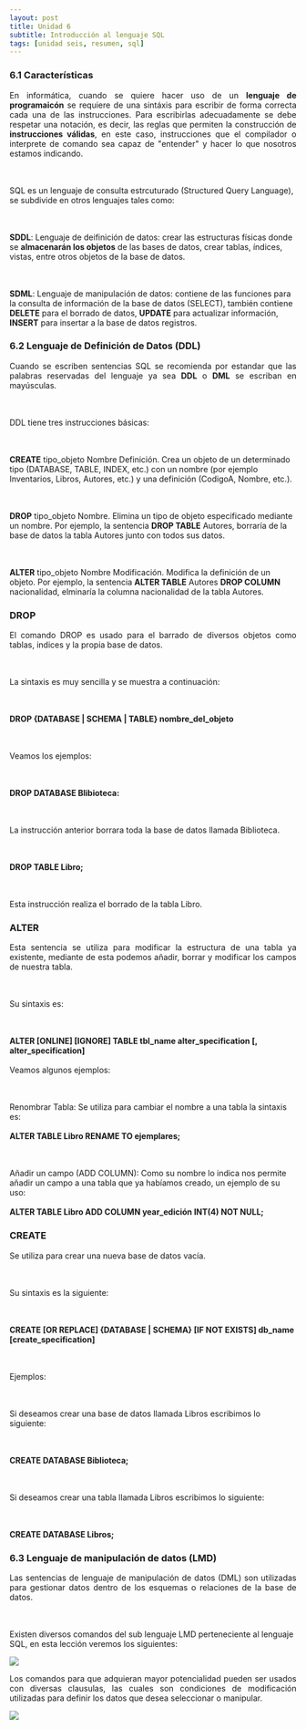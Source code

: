 ```yaml
---
layout: post
title: Unidad 6
subtitle: Introducción al lenguaje SQL
tags: [unidad seis, resumen, sql]
---
```


### 6.1 Características

<p style="text-align: justify;">En informática, cuando se quiere hacer uso de un <b>lenguaje de programaicón</b> se requiere de una sintáxis para escribir de forma correcta cada una de las instrucciones. Para escribirlas adecuadamente se debe respetar una notación, es decir, las reglas que permiten la construcción de <b>instrucciones válidas</b>, en este caso, instrucciones que el compilador o interprete de comando sea capaz de "entender" y hacer lo que nosotros estamos indicando.

<br><br>SQL es un lenguaje de consulta estrcuturado (Structured Query Language), se subdivide en otros lenguajes tales como:

<br><br><b>SDDL</b>: Lenguaje de deifinición de datos: crear las estructuras físicas donde se <b>almacenarán los objetos</b> de las bases de datos, crear tablas, índices, vistas, entre otros objetos de la base de datos.

<br><br><b>SDML</b>: Lenguaje de manipulación de datos: contiene de las funciones para la consulta de información de la base de datos (SELECT), también contiene <b>DELETE</b> para el borrado de datos, <b>UPDATE</b> para actualizar información, <b>INSERT</b> para insertar a la base de datos registros.</p>

### 6.2 Lenguaje de Definición de Datos (DDL)

<p style="text-align: justify;">Cuando se escriben sentencias SQL se recomienda por estandar que las palabras reservadas del lenguaje ya sea <b>DDL</b> o <b>DML</b> se escriban en mayúsculas.

<br><br>DDL tiene tres instrucciones básicas:

<br><br><b>CREATE</b> tipo_objeto Nombre Definición. Crea un objeto de un determinado tipo (DATABASE, TABLE, INDEX, etc.) con un nombre (por ejemplo Inventarios, Libros, Autores, etc.) y una definición (CodigoA, Nombre, etc.).

<br><br><b>DROP</b> tipo_objeto Nombre. Elimina un tipo de objeto  especificado mediante un nombre. Por ejemplo, la sentencia <b>DROP TABLE</b> Autores, borraría de la base de datos la tabla Autores junto con todos sus datos.

<br><br><b>ALTER</b> tipo_objeto Nombre Modificación. Modifica la definición de un objeto. Por ejemplo, la sentencia <b>ALTER TABLE</b> Autores <b>DROP COLUMN</b> nacionalidad, elminaría la columna nacionalidad de la tabla Autores.</p>

### DROP

<p style="text-align: justify;">El comando DROP es usado para el barrado de diversos objetos como tablas, indices y la propia base de datos.

<br><br>La sintaxis es muy sencilla y se muestra a continuación:

<br><br><b>DROP {DATABASE | SCHEMA | TABLE} nombre_del_objeto</b>

<br><br>Veamos los ejemplos:

<br><br><b>DROP DATABASE Blibioteca:</b>

<br><br>La instrucción anterior borrara toda la base de datos llamada Biblioteca.

<br><br><b>DROP TABLE Libro;</b>

<br><br>Esta instrucción realiza el borrado de la tabla Libro.</p>

### ALTER

<p style="text-align: justify;">Esta sentencia se utiliza para modificar la estructura de una tabla ya existente, mediante de esta podemos añadir, borrar y modificar los campos de nuestra tabla. 

<br><br>Su sintaxis es:

<br><br><b>ALTER [ONLINE] [IGNORE] TABLE tbl_name
alter_specification [, alter_specification]</b>
<br><br>Veamos algunos ejemplos:

<br><br>Renombrar Tabla: Se utiliza para cambiar el nombre a una tabla la sintaxis es:
<br><br><b>ALTER TABLE Libro RENAME TO ejemplares;</b>

<br><br>Añadir un campo (ADD COLUMN): Como su nombre lo indica nos permite añadir un campo a una tabla que ya habíamos creado, un ejemplo de su uso:
<br><br><b>ALTER TABLE Libro ADD COLUMN year_edición INT(4) NOT NULL;</b></p>

### CREATE

<p style="text-align: justify;">Se utiliza para crear una nueva base de datos vacía.

<br><br>Su sintaxis es la siguiente:

<br><br><b>CREATE [OR REPLACE] {DATABASE | SCHEMA} [IF NOT EXISTS] db_name
[create_specification] </b>
    
<br><br>Ejemplos:

<br><br>Si deseamos crear una base de datos llamada Libros escribimos lo siguiente:

<br><br><b>CREATE DATABASE Biblioteca;</b>

<br><br>Si deseamos crear una tabla llamada Libros escribimos lo siguiente:

<br><br><b>CREATE DATABASE Libros;</b></p>

### 6.3 Lenguaje de manipulación de datos (LMD)


<p style="text-align: justify;">Las sentencias de lenguaje de manipulación de datos (DML) son utilizadas para gestionar datos dentro de los esquemas o relaciones de la base de datos.

<br><br>Existen diversos comandos del sub lenguaje LMD perteneciente al lenguaje SQL, en esta lección veremos los siguientes:</p>

<img src ="https://basededatostec.github.io/img/borra.png">


<p style="text-align: justify;">Los comandos para que adquieran mayor potencialidad pueden ser usados con diversas clausulas, las cuales son condiciones de modificación utilizadas para definir los datos que desea seleccionar o manipular.</p>

<img src ="https://basededatostec.github.io/img/borra2.png">










